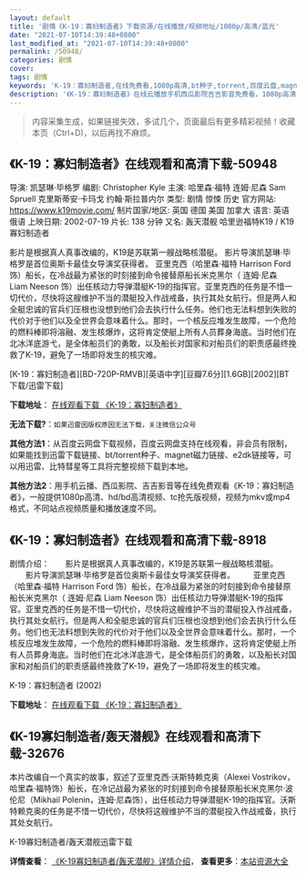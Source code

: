 ```yaml
---
layout: default
title: '剧情《K-19：寡妇制造者》下载资源/在线播放/视频地址/1080p/高清/蓝光'
date: "2021-07-10T14:39:48+0800"
last_modified_at: "2021-07-10T14:39:48+0800"
permalink: /50948/
categories: 剧情
cover:
tags: 剧情
keywords: 'K-19：寡妇制造者,在线免费看,1080p高清,bt种子,torrent,百度云盘,magnet,磁力链,迅雷下载资源'
description: '《K-19：寡妇制造者》在线云播放手机西瓜影院吉吉影音免费看，1080p高清bd/hd未删减完整版和tc抢先枪版，mkv/mp4格式，附带bt/torrent种子、magnet/磁力链、百度云盘、网盘资源迅雷下载链接'
---
```


>内容采集生成，如果链接失效，多试几个，页面最后有更多精彩视频！收藏本页（Ctrl+D)，以后再找不麻烦。


## 《K-19：寡妇制造者》在线观看和高清下载-50948

导演: 凯瑟琳·毕格罗 编剧: Christopher Kyle 主演: 哈里森·福特 连姆·尼森 Sam Spruell 克里斯蒂安·卡玛戈 约翰·斯拉普内尔 类型: 剧情 惊悚 历史 官方网站: https://www.k19movie.com/ 制片国家/地区: 英国 德国 美国 加拿大 语言: 英语 俄语 上映日期: 2002-07-19 片长: 138 分钟 又名: 轰天潜舰 哈里逊福特K19 / K19寡妇制造者

影片是根据真人真事改编的，K19是苏联第一艘战略核潜艇。 影片导演凯瑟琳·毕格罗是首位奥斯卡最佳女导演奖获得者。 亚里克西（哈里森·福特 Harrison Ford 饰）船长，在冷战最为紧张的时刻接到命令接替原船长米克黑尔（ 连姆·尼森 Liam Neeson 饰）出任核动力导弹潜艇K-19的指挥官。亚里克西的任务是不惜一切代价，尽快将这艘维护不当的潜艇投入作战戒备，执行其处女航行。但是两人和全艇忠诚的官兵们压根也没想到他们会去执行什么任务。他们也无法料想到失败的代价对于他们以及全世界会意味着什么。那时，一个核反应堆发生故障，一个危险的燃料棒即将溶融、发生核爆炸，这将肯定使艇上所有人员葬身海底。当时他们在北冰洋底游弋，是全体船员们的勇敢，以及船长对国家和对船员们的职责感最终挽救了K-19，避免了一场即将发生的核灾难。


[K-19：寡妇制造者][BD-720P-RMVB][英语中字][豆瓣7.6分][1.6GB][2002][BT下载/迅雷下载]

**下载地址**： [在线观看下载 《K-19：寡妇制造者》](https://www.btdx8.com/torrent/k19_the_widowmaker_2002.html) 


**无法下载?**：`如果迅雷因版权原因无法下载，关注微信公众号 `

**其他方法1**：从百度云网盘下载视频，百度云网盘支持在线观看，非会员有限制，如果能找到迅雷下载链接、bt/torrent种子、magnet磁力链接、e2dk链接等，可以用迅雷、比特彗星等工具将完整视频下载到本地。

**其他方法2**：用手机云播、西瓜影院、吉吉影音等在线免费观看《K-19：寡妇制造者》，一般提供1080p高清、hd/bd高清视频、tc抢先版视频，视频为mkv或mp4格式，不同站点视频质量和播放速度不同。


## 《K-19：寡妇制造者》在线观看和高清下载-8918

剧情介绍：　　影片是根据真人真事改编的，K19是苏联第一艘战略核潜艇。 　　影片导演凯瑟琳·毕格罗是首位奥斯卡最佳女导演奖获得者。 　　亚里克西（哈里森·福特 Harrison Ford 饰）船长，在冷战最为紧张的时刻接到命令接替原船长米克黑尔（ 连姆·尼森 Liam Neeson 饰）出任核动力导弹潜艇K-19的指挥官。亚里克西的任务是不惜一切代价，尽快将这艘维护不当的潜艇投入作战戒备，执行其处女航行。但是两人和全艇忠诚的官兵们压根也没想到他们会去执行什么任务。他们也无法料想到失败的代价对于他们以及全世界会意味着什么。那时，一个核反应堆发生故障，一个危险的燃料棒即将溶融、发生核爆炸，这将肯定使艇上所有人员葬身海底。当时他们在北冰洋底游弋，是全体船员们的勇敢，以及船长对国家和对船员们的职责感最终挽救了K-19，避免了一场即将发生的核灾难。


K-19：寡妇制造者 (2002)

**下载地址**： [在线观看下载 《K-19：寡妇制造者》](https://www.btbtdy.me/btdy/dy10232.html) 


## 《K-19寡妇制造者/轰天潜舰》在线观看和高清下载-32676

本片改编自一个真实的故事，叙述了亚里克西·沃斯特赖克奥（Alexei Vostrikov，哈里森·福特饰）船长，在冷记战最为紧张的时刻接到命令接替原船长米克黑尔&middot;波伦尼（Mikhail Polenin，连姆&middot;尼森饰），出任核动力导弹潜艇K-19的指挥官。沃斯特赖克奥的任务是不惜一切代价，尽快将这艘维护不当的潜艇投入作战戒备，执行其处女航行。


K-19寡妇制造者/轰天潜舰迅雷下载

**详情查看**： [《K-19寡妇制造者/轰天潜舰》详情介绍](/movie/32676/)， **查看更多**：[本站资源大全](/movie/t/all/)

